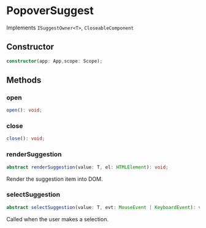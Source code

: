 # PopoverSuggest

Implements `ISuggestOwner<T>`, `CloseableComponent`

## Constructor

```ts
constructor(app: App,scope: Scope);
```

## Methods

### open

```ts
open(): void;
```

### close

```ts
close(): void;
```

### renderSuggestion

```ts
abstract renderSuggestion(value: T, el: HTMLElement): void;
```

Render the suggestion item into DOM.

### selectSuggestion

```ts
abstract selectSuggestion(value: T, evt: MouseEvent | KeyboardEvent): void;
```

Called when the user makes a selection.
